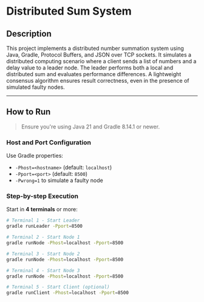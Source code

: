 # Distributed Sum System

## Description
This project implements a distributed number summation system using Java, Gradle, Protocol Buffers, and JSON over TCP sockets. It simulates a distributed computing scenario where a client sends a list of numbers and a delay value to a leader node. The leader performs both a local and distributed sum and evaluates performance differences. A lightweight consensus algorithm ensures result correctness, even in the presence of simulated faulty nodes.

---

## How to Run

> Ensure you're using Java 21 and Gradle 8.14.1 or newer.

### Host and Port Configuration
Use Gradle properties:
- `-Phost=<hostname>` (default: `localhost`)
- `-Pport=<port>` (default: `8500`)
- `-Pwrong=1` to simulate a faulty node

### Step-by-step Execution

Start in **4 terminals** or more:

```bash
# Terminal 1 - Start Leader
gradle runLeader -Pport=8500

# Terminal 2 - Start Node 1
gradle runNode -Phost=localhost -Pport=8500

# Terminal 3 - Start Node 2
gradle runNode -Phost=localhost -Pport=8500

# Terminal 4 - Start Node 3
gradle runNode -Phost=localhost -Pport=8500

# Terminal 5 - Start Client (optional)
gradle runClient -Phost=localhost -Pport=8500
